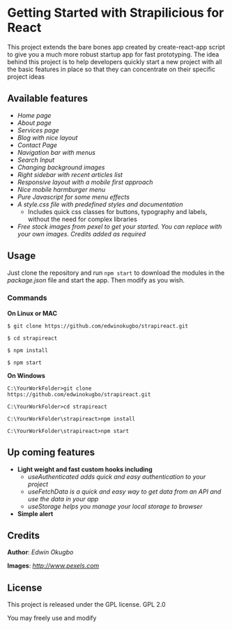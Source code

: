 # Getting Started with Strapilicious for React

This project extends the bare bones app created by create-react-app script to give 
you a much more robust startup app for fast prototyping. The idea behind this project 
is to help developers quickly start a new project with all the basic features in place
so that they can concentrate on their specific project ideas

## Available features

- *Home page*
- *About page*
- *Services page*
- *Blog with nice layout*
- *Contact Page*
- *Navigation bar with menus*
- *Search Input*
- *Changing background images*
- *Right sidebar with recent articles list*
- *Responsive layout with a mobile first approach*
- *Nice mobile harmburger menu*
- *Pure Javascript for some menu effects*
- *A style.css file with predefined styles and documentation*
    - Includes quick css classes for buttons, typography and labels, without the need for complex libraries
- *Free stock images from pexel to get your started. You can replace with your own images. Credits added as required*

## Usage

Just clone the repository and run `npm start` to download the modules in the 
*package.json* file and start the app. Then modify as you wish. 

### Commands

**On Linux or MAC**

`$ git clone https://github.com/edwinokugbo/strapireact.git`

`$ cd strapireact`

`$ npm install`

`$ npm start`

**On Windows**

`C:\YourWorkFolder>git clone https://github.com/edwinokugbo/strapireact.git`

`C:\YourWorkFolder>cd strapireact`

`C:\YourWorkFolder\strapireact>npm install`

`C:\YourWorkFolder\strapireact>npm start`

## Up coming features
- **Light weight and fast custom hooks including**
    - *useAuthenticated adds quick and easy authentication to your project*
    - *useFetchData is a quick and easy way to get data from an API and use the data in your app*
    - *useStorage helps you manage your local storage to browser*
- **Simple alert**

## Credits

**Author**: *Edwin Okugbo*

**Images**: *http://www.pexels.com*

## License

This project is released under the GPL license. GPL 2.0

You may freely use and modify


